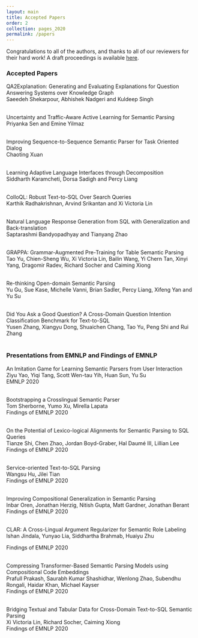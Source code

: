 ```yaml
---
layout: main
title: Accepted Papers
order: 2
collection: pages_2020
permalink: /papers
---
```

Congratulations to all of the authors, and thanks to all of our reviewers for their hard work!
A draft proceedings is available [here](assets/book.pdf).

### Accepted Papers

QA2Explanation: Generating and Evaluating Explanations for Question Answering Systems over Knowledge Graph<br>
Saeedeh Shekarpour, Abhishek Nadgeri and Kuldeep Singh<br><br>

Uncertainty and Traffic-Aware Active Learning for Semantic Parsing<br>
Priyanka Sen and Emine Yilmaz<br><br>

Improving Sequence-to-Sequence Semantic Parser for Task Oriented Dialog<br>
Chaoting Xuan<br><br>

Learning Adaptive Language Interfaces through Decomposition<br>
Siddharth Karamcheti, Dorsa Sadigh and Percy Liang<br><br>

ColloQL: Robust Text-to-SQL Over Search Queries<br>
Karthik Radhakrishnan, Arvind Srikantan and Xi Victoria Lin<br><br>

Natural Language Response Generation from SQL with Generalization and Back-translation<br>
Saptarashmi Bandyopadhyay and Tianyang Zhao<br><br>

GRAPPA: Grammar-Augmented Pre-Training for Table Semantic Parsing<br>
Tao Yu, Chien-Sheng Wu, Xi Victoria Lin, Bailin Wang, Yi Chern Tan, Xinyi Yang, Dragomir Radev, Richard Socher and Caiming Xiong<br><br>

Re-thinking Open-domain Semantic Parsing<br>
Yu Gu, Sue Kase, Michelle Vanni, Brian Sadler, Percy Liang, Xifeng Yan and Yu Su<br><br>

Did You Ask a Good Question? A Cross-Domain Question Intention Classification Benchmark for Text-to-SQL<br>
Yusen Zhang, Xiangyu Dong, Shuaichen Chang, Tao Yu, Peng Shi and Rui Zhang<br><br>


### Presentations from EMNLP and Findings of EMNLP

An Imitation Game for Learning Semantic Parsers from User Interaction<br>
Ziyu Yao, Yiqi Tang, Scott Wen-tau Yih, Huan Sun, Yu Su<br>
EMNLP 2020<br><br>

Bootstrapping a Crosslingual Semantic Parser<br>
Tom Sherborne, Yumo Xu, Mirella Lapata<br>
Findings of EMNLP 2020<br><br>

On the Potential of Lexico-logical Alignments for Semantic Parsing to SQL Queries<br>
Tianze Shi, Chen Zhao, Jordan Boyd-Graber, Hal Daumé III, Lillian Lee<br>
Findings of EMNLP 2020<br><br>

Service-oriented Text-to-SQL Parsing<br>
Wangsu Hu, Jilei Tian<br>
Findings of EMNLP 2020<br><br>

Improving Compositional Generalization in Semantic Parsing<br>
Inbar Oren, Jonathan Herzig, Nitish Gupta, Matt Gardner, Jonathan Berant<br>
Findings of EMNLP 2020<br><br>

CLAR: A Cross-Lingual Argument Regularizer for Semantic Role Labeling<br>
Ishan Jindala, Yunyao Lia, Siddhartha Brahmab, Huaiyu Zhu<br>

Findings of EMNLP 2020<br><br>

Compressing Transformer-Based Semantic Parsing Models using Compositional Code Embeddings<br>
Prafull Prakash, Saurabh Kumar Shashidhar, Wenlong Zhao, Subendhu Rongali, Haidar Khan, Michael Kayser<br>
Findings of EMNLP 2020<br><br>

Bridging Textual and Tabular Data for Cross-Domain Text-to-SQL Semantic Parsing<br>
Xi Victoria Lin, Richard Socher, Caiming Xiong<br>
Findings of EMNLP 2020<br><br>

<!-- ### Research Track

**[Inspecting Unification of Encoding and Matching with Transformer: A Case Study of Machine Reading Comprehension](/assets/papers/3_Paper.pdf)**<br>
Hangbo Bao, Li Dong, Furu Wei, Wenhui Wang, Nan Yang, Lei Cui, Songhao Piao and Ming Zhou -->